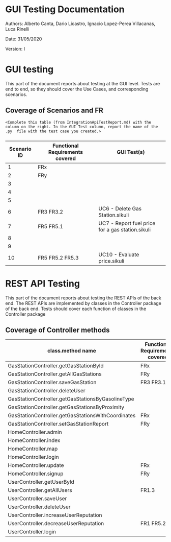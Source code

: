 # GUI  Testing Documentation 

Authors: Alberto Canta, Dario Licastro, Ignacio Lopez-Perea Villacanas, Luca Rinelli

Date: 31/05/2020

Version: I

# GUI testing

This part of the document reports about testing at the GUI level. Tests are end to end, so they should cover the Use Cases, and corresponding scenarios.

## Coverage of Scenarios and FR

```
<Complete this table (from IntegrationApiTestReport.md) with the column on the right. In the GUI Test column, report the name of the .py  file with the test case you created.>
```

### 

| Scenario ID | Functional Requirements covered | GUI Test(s) |
| ----------- | ------------------------------- | ----------- | 
| 1           | FRx                             |             |             
| 2           | FRy                             |             |             
| 3           |                                 |             |         
| 4           |                                 |             |             
| 5           |                                 |             |             
| 6           | FR3 FR3.2                       | UC6 - Delete Gas Station.sikuli | 
| 7           | FR5 FR5.1                       | UC7 - Report fuel price for a gas station.sikuli |
| 8           |                                 |             |
| 9           |                                 |             |
| 10          | FR5 FR5.2 FR5.3                 | UC10 - Evaluate price.sikuli |

# REST  API  Testing

This part of the document reports about testing the REST APIs of the back end. The REST APIs are implemented by classes in the Controller package of the back end. 
Tests should cover each function of classes in the Controller package

## Coverage of Controller methods


<Report in this table the test cases defined to cover all methods in Controller classes >

| class.method name | Functional Requirements covered |REST  API Test(s) | 
| ----------- | ------------------------------- | ----------- | 
| GasStationController.getGasStationById | FRx                             | testGetGasStationById() |     
| GasStationController.getAllGasStations | FRy                             | testGetAllGasStations() |             
| GasStationController.saveGasStation | FR3 FR3.1                    | testSaveGasStation() |             
| GasStationController.deleteUser |                                 | testGasStationDeleteUser() |             
| GasStationController.getGasStationsByGasolineType |                                 | testGetGasStationsByGasolineType() |             
| GasStationController.getGasStationsByProximity |                                 | testGetGasStationsByProximity() |                  
| GasStationController.getGasStationsWithCoordinates | FRx                             | testGetGasStationsWithCoordinates() |     
| GasStationController.setGasStationReport | FRy                             | testSetGasStationReport() |             
| HomeController.admin |                                 | testAdmin() |             
| HomeController.index |                                 | testIndex() |             
| HomeController.map |                                 | testMap() |             
| HomeController.login |                                 | testHomeLogin() |     
| HomeController.update | FRx                             | testUpdate() |     
| HomeController.signup | FRy                             | testSignup() |             
| UserController.getUserById |                                 | testGetUserById() |             
| UserController.getAllUsers | FR1.3                           | testGetAllUsers() |             
| UserController.saveUser |                                 | testSaveUser() |             
| UserController.deleteUser |                                 | testUserDeleteUser() |     
| UserController.increaseUserReputation |                                 | testIncreaseUserReputation() |             
| UserController.decreaseUserReputation | FR1 FR5.2                       | testDecreaseUserReputation() |             
| UserController.login |                                 | testUserLogin() |     